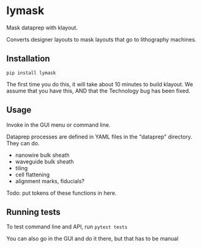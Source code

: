 <!-- [![Build Status](https://travis-ci.org/atait/lytest.svg?branch=master)](https://travis-ci.org/atait/lytest) -->

# lymask

Mask dataprep with klayout.

Converts designer layouts to mask layouts that go to lithography machines.


## Installation
```
pip install lymask
```
The first time you do this, it will take about 10 minutes to build klayout. We assume that you have this, AND that the Technology bug has been fixed.


## Usage
Invoke in the GUI menu or command line.

Dataprep processes are defined in YAML files in the "dataprep" directory. They can do.
- nanowire bulk sheath
- waveguide bulk sheath
- tiling
- cell flattening
- alignment marks, fiducials?

Todo: put tokens of these functions in here.

## Running tests
To test command line and API, run `pytest tests`

You can also go in the GUI and do it there, but that has to be manual